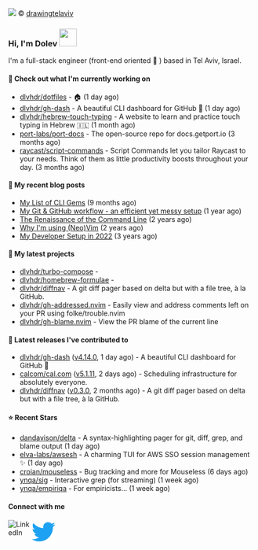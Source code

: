 <img src="https://user-images.githubusercontent.com/6196971/205364459-63d54329-d28a-403f-ac06-3baeb4685b46.jpg" />
© <a href="https://www.instagram.com/drawingtelaviv/">drawingtelaviv</a>

### Hi, I'm Dolev <img width="36px" height="36px" src="https://user-images.githubusercontent.com/1303154/88677602-1635ba80-d120-11ea-84d8-d263ba5fc3c0.gif" />

I'm a full-stack engineer (front-end oriented :rainbow: ) based in Tel Aviv, Israel.

#### 👷 Check out what I'm currently working on

- [dlvhdr/dotfiles](https://github.com/dlvhdr/dotfiles) - 🏠 (1 day ago)
- [dlvhdr/gh-dash](https://github.com/dlvhdr/gh-dash) - A beautiful CLI dashboard for GitHub 🚀  (1 day ago)
- [dlvhdr/hebrew-touch-typing](https://github.com/dlvhdr/hebrew-touch-typing) - A website to learn and practice touch typing in Hebrew 🇮🇱 (1 month ago)
- [port-labs/port-docs](https://github.com/port-labs/port-docs) - The open-source repo for docs.getport.io (3 months ago)
- [raycast/script-commands](https://github.com/raycast/script-commands) - Script Commands let you tailor Raycast to your needs. Think of them as little productivity boosts throughout your day. (3 months ago)

#### 📜 My recent blog posts

- [My List of CLI Gems](https://dlvhdr.me/posts/cli-tools) (9 months ago)
- [My Git &amp; GitHub workflow - an efficient yet messy setup](https://dlvhdr.me/posts/how-i-use-github) (1 year ago)
- [The Renaissance of the Command Line](https://dlvhdr.me/posts/the-renaissance-of-the-command-line) (2 years ago)
- [Why I&#39;m using (Neo)Vim](https://dlvhdr.me/posts/why-im-using-vim) (2 years ago)
- [My Developer Setup in 2022](https://dlvhdr.me/posts/dev-setup) (3 years ago)

#### 🌱 My latest projects

- [dlvhdr/turbo-compose](https://github.com/dlvhdr/turbo-compose) - 
- [dlvhdr/homebrew-formulae](https://github.com/dlvhdr/homebrew-formulae) - 
- [dlvhdr/diffnav](https://github.com/dlvhdr/diffnav) - A git diff pager based on delta but with a file tree, à la GitHub.
- [dlvhdr/gh-addressed.nvim](https://github.com/dlvhdr/gh-addressed.nvim) - Easily view and address comments left on your PR using folke/trouble.nvim
- [dlvhdr/gh-blame.nvim](https://github.com/dlvhdr/gh-blame.nvim) - View the PR blame of the current line

#### 🔭 Latest releases I've contributed to

- [dlvhdr/gh-dash](https://github.com/dlvhdr/gh-dash) ([v4.14.0](https://github.com/dlvhdr/gh-dash/releases/tag/v4.14.0), 1 day ago) - A beautiful CLI dashboard for GitHub 🚀 
- [calcom/cal.com](https://github.com/calcom/cal.com) ([v5.1.11](https://github.com/calcom/cal.com/releases/tag/v5.1.11), 2 days ago) - Scheduling infrastructure for absolutely everyone.
- [dlvhdr/diffnav](https://github.com/dlvhdr/diffnav) ([v0.3.0](https://github.com/dlvhdr/diffnav/releases/tag/v0.3.0), 2 months ago) - A git diff pager based on delta but with a file tree, à la GitHub.

#### ⭐ Recent Stars

- [dandavison/delta](https://github.com/dandavison/delta) - A syntax-highlighting pager for git, diff, grep, and blame output (1 day ago)
- [elva-labs/awsesh](https://github.com/elva-labs/awsesh) - A charming TUI for AWS SSO session management ✨ (1 day ago)
- [croian/mouseless](https://github.com/croian/mouseless) - Bug tracking and more for Mouseless (6 days ago)
- [ynqa/sig](https://github.com/ynqa/sig) - Interactive grep (for streaming) (1 week ago)
- [ynqa/empiriqa](https://github.com/ynqa/empiriqa) - For empiricists... (1 week ago)

#### Connect with me

[<img align="left" alt="LinkedIn" width="48px" src="https://camo.githubusercontent.com/c8a9c5b414cd812ad6a97a46c29af67239ddaeae08c41724ff7d945fb4c047e5/68747470733a2f2f6564656e742e6769746875622e696f2f537570657254696e7949636f6e732f696d616765732f7376672f6c696e6b6564696e2e737667" />][linkedin]

[<img align="left" alt="Twitter" width="48px" src="icons/twitter.svg" />][twitter]

[linkedin]: https://www.linkedin.com/in/dolev-hadar/
[twitter]: https://twitter.com/elys1um


